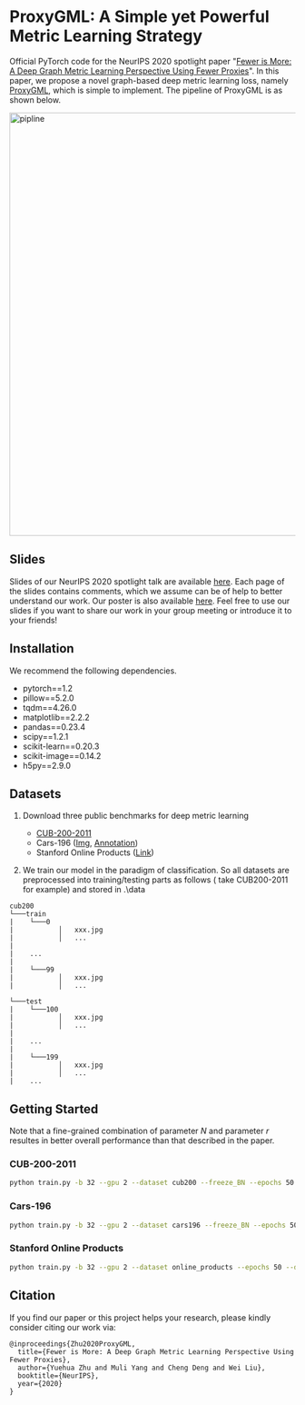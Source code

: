 # ProxyGML: A Simple yet Powerful Metric Learning Strategy
Official PyTorch code for the NeurIPS 2020 spotlight paper "[Fewer is More: A Deep Graph Metric Learning Perspective Using Fewer Proxies](https://proceedings.neurips.cc/paper/2020/hash/ce016f59ecc2366a43e1c96a4774d167-Abstract.html)". In this paper, we propose a novel graph-based deep metric learning loss, namely [ProxyGML](https://github.com/YuehuaZhu/ProxyGML/blob/main/loss/ProxyGML.py), which is simple to implement. The pipeline of ProxyGML is as shown below.

<img src="https://github.com/YuehuaZhu/ProxyGML/blob/main/net/pipline.png" width="745" alt="pipline"/> 

## Slides

Slides of our NeurIPS 2020 spotlight talk are available [here](https://github.com/YuehuaZhu/ProxyGML/blob/main/SpotlightPPT.pptx). Each page of the slides contains comments, which we assume can be of help to better understand our work. Our poster is also available [here](https://github.com/YuehuaZhu/ProxyGML/blob/main/poster.pdf). Feel free to use our slides if you want to share our work in your group meeting or introduce it to your friends!

## Installation
We recommend the following dependencies.

- pytorch==1.2
- pillow==5.2.0
- tqdm==4.26.0
- matplotlib==2.2.2
- pandas==0.23.4
- scipy==1.2.1
- scikit-learn==0.20.3
- scikit-image==0.14.2
- h5py==2.9.0

## Datasets

1. Download three public benchmarks for deep metric learning 
   - [CUB-200-2011](http://www.vision.caltech.edu/visipedia-data/CUB-200-2011/CUB_200_2011.tgz)
   - Cars-196 ([Img](http://imagenet.stanford.edu/internal/car196/car_ims.tgz), [Annotation](http://imagenet.stanford.edu/internal/car196/cars_annos.mat))
   - Stanford Online Products ([Link](https://cvgl.stanford.edu/projects/lifted_struct/))
   
2. We train our model in the paradigm of classification. So all datasets are preprocessed into training/testing parts as follows ( take CUB200-2011 for example)  and stored in .\data

```
cub200                                         
└───train
|    └───0
|           │   xxx.jpg
|           │   ...
|
|    ...
|
|    └───99
|           │   xxx.jpg
|           │   ...

└───test
|    └───100
|           │   xxx.jpg
|           │   ...
|
|    ...
|
|    └───199
|           │   xxx.jpg
|           │   ...
|    ...
```

## Getting Started

Note that a fine-grained combination of parameter $N$ and parameter $r$ resultes in better overall performance than that described in the paper.

### CUB-200-2011
```bash
python train.py -b 32 --gpu 2 --dataset cub200 --freeze_BN --epochs 50 --dim 512 --r 0.05 -C 100 --N 12 --weight_lambda 0.3 --centerlr 0.03 --rate 0.1 --new_epoch_to_decay 20 40
```

### Cars-196
```bash
python train.py -b 32 --gpu 2 --dataset cars196 --freeze_BN --epochs 50 --dim 512 --r 0.05 -C 98 --N 12 --weight_lambda 0.3 --centerlr 0.03 --rate 0.1 --new_epoch_to_decay 20 40
```

### Stanford Online Products
```bash
python train.py -b 32 --gpu 2 --dataset online_products --epochs 50 --dim 512 --r 0.05 -C 11318 --N 1 --weight_lambda 0.0 --centerlr 0.3 --rate 0.1 --new_epoch_to_decay 20 40
```

## Citation

If you find our paper or this project helps your research, please kindly consider citing our work via:
```
@inproceedings{Zhu2020ProxyGML,
  title={Fewer is More: A Deep Graph Metric Learning Perspective Using Fewer Proxies},
  author={Yuehua Zhu and Muli Yang and Cheng Deng and Wei Liu},
  booktitle={NeurIPS},
  year={2020}
}
```
